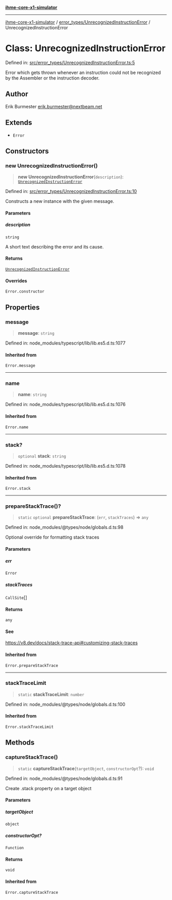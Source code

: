 [**ihme-core-x1-simulator**](../../../README.md)

***

[ihme-core-x1-simulator](../../../modules.md) / [error\_types/UnrecognizedInstructionError](../README.md) / UnrecognizedInstructionError

# Class: UnrecognizedInstructionError

Defined in: [src/error\_types/UnrecognizedInstructionError.ts:5](https://github.com/ProgrammIt/CPU-Simulator/blob/3f9c46c26c2e1cba2638010869a3cab9b9c737f9/src/error_types/UnrecognizedInstructionError.ts#L5)

Error which gets thrown whenever an instruction could not be recognized by the Assembler or the instruction decoder.

## Author

Erik Burmester <erik.burmester@nextbeam.net>

## Extends

- `Error`

## Constructors

### new UnrecognizedInstructionError()

> **new UnrecognizedInstructionError**(`description`): [`UnrecognizedInstructionError`](UnrecognizedInstructionError.md)

Defined in: [src/error\_types/UnrecognizedInstructionError.ts:10](https://github.com/ProgrammIt/CPU-Simulator/blob/3f9c46c26c2e1cba2638010869a3cab9b9c737f9/src/error_types/UnrecognizedInstructionError.ts#L10)

Constructs a new instance with the given message.

#### Parameters

##### description

`string`

A short text describing the error and its cause.

#### Returns

[`UnrecognizedInstructionError`](UnrecognizedInstructionError.md)

#### Overrides

`Error.constructor`

## Properties

### message

> **message**: `string`

Defined in: node\_modules/typescript/lib/lib.es5.d.ts:1077

#### Inherited from

`Error.message`

***

### name

> **name**: `string`

Defined in: node\_modules/typescript/lib/lib.es5.d.ts:1076

#### Inherited from

`Error.name`

***

### stack?

> `optional` **stack**: `string`

Defined in: node\_modules/typescript/lib/lib.es5.d.ts:1078

#### Inherited from

`Error.stack`

***

### prepareStackTrace()?

> `static` `optional` **prepareStackTrace**: (`err`, `stackTraces`) => `any`

Defined in: node\_modules/@types/node/globals.d.ts:98

Optional override for formatting stack traces

#### Parameters

##### err

`Error`

##### stackTraces

`CallSite`[]

#### Returns

`any`

#### See

https://v8.dev/docs/stack-trace-api#customizing-stack-traces

#### Inherited from

`Error.prepareStackTrace`

***

### stackTraceLimit

> `static` **stackTraceLimit**: `number`

Defined in: node\_modules/@types/node/globals.d.ts:100

#### Inherited from

`Error.stackTraceLimit`

## Methods

### captureStackTrace()

> `static` **captureStackTrace**(`targetObject`, `constructorOpt`?): `void`

Defined in: node\_modules/@types/node/globals.d.ts:91

Create .stack property on a target object

#### Parameters

##### targetObject

`object`

##### constructorOpt?

`Function`

#### Returns

`void`

#### Inherited from

`Error.captureStackTrace`
